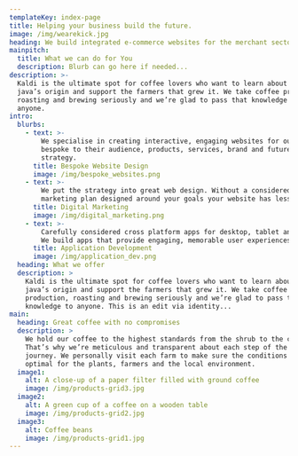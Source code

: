 ```yaml
---
templateKey: index-page
title: Helping your business build the future.
image: /img/wearekick.jpg
heading: We build integrated e-commerce websites for the merchant sector
mainpitch:
  title: What we can do for You
  description: Blurb can go here if needed...
description: >-
  Kaldi is the ultimate spot for coffee lovers who want to learn about their
  java’s origin and support the farmers that grew it. We take coffee production,
  roasting and brewing seriously and we’re glad to pass that knowledge to
  anyone.
intro:
  blurbs:
    - text: >-
        We specialise in creating interactive, engaging websites for our clients
        bespoke to their audience, products, services, brand and future
        strategy.
      title: Bespoke Website Design
      image: /img/bespoke_websites.png
    - text: >-
        We put the strategy into great web design. Without a considered digital
        marketing plan designed around your goals your website has less value.
      title: Digital Marketing
      image: /img/digital_marketing.png
    - text: >-
        Carefully considered cross platform apps for desktop, tablet and mobile.
        We build apps that provide engaging, memorable user experiences.
      title: Application Development
      image: /img/application_dev.png
  heading: What we offer
  description: >
    Kaldi is the ultimate spot for coffee lovers who want to learn about their
    java’s origin and support the farmers that grew it. We take coffee
    production, roasting and brewing seriously and we’re glad to pass that
    knowledge to anyone. This is an edit via identity...
main:
  heading: Great coffee with no compromises
  description: >
    We hold our coffee to the highest standards from the shrub to the cup.
    That’s why we’re meticulous and transparent about each step of the coffee’s
    journey. We personally visit each farm to make sure the conditions are
    optimal for the plants, farmers and the local environment.
  image1:
    alt: A close-up of a paper filter filled with ground coffee
    image: /img/products-grid3.jpg
  image2:
    alt: A green cup of a coffee on a wooden table
    image: /img/products-grid2.jpg
  image3:
    alt: Coffee beans
    image: /img/products-grid1.jpg
---
```



